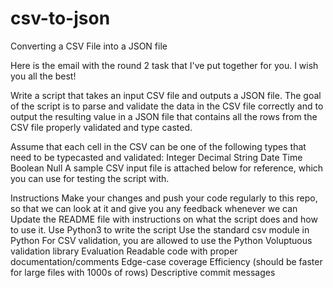# csv-to-json
Converting a CSV File into a JSON file


Here is the email with the round 2 task that I've put together for you. I wish you all the best!


Write a script that takes an input CSV file and outputs a JSON file. The goal of the script is to parse and validate the data in the CSV file correctly and to output the resulting value in a JSON file that contains all the rows from the CSV file properly validated and type casted.

Assume that each cell in the CSV can be one of the following types that need to be typecasted and validated:
Integer
Decimal
String
Date
Time
Boolean
Null
A sample CSV input file is attached below for reference, which you can use for testing the script with.

Instructions
Make your changes and push your code regularly to this repo, so that we can look at it and give you any feedback whenever we can
Update the README file with instructions on what the script does and how to use it.
Use Python3 to write the script
Use the standard csv module in Python
For CSV validation, you are allowed to use the Python Voluptuous validation library
Evaluation
Readable code with proper documentation/comments
Edge-case coverage
Efficiency (should be faster for large files with 1000s of rows)
Descriptive commit messages

